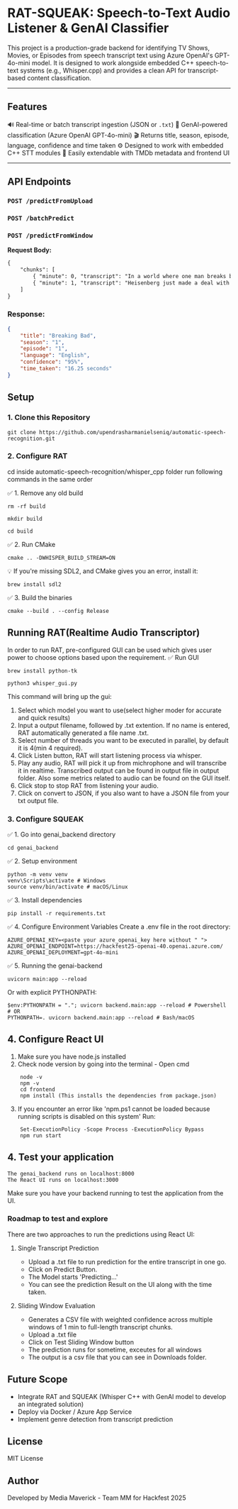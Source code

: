 # RAT-SQUEAK: Speech-to-Text Audio Listener & GenAI Classifier
This project is a production-grade backend for identifying TV Shows, Movies, or Episodes from speech transcript text using Azure OpenAI's GPT-4o-mini model. It is designed to work alongside embedded C++ speech-to-text systems (e.g., Whisper.cpp) and provides a clean API for transcript-based content classification.

---

## Features
🔊 Real-time or batch transcript ingestion (JSON or `.txt`)
🧠 GenAI-powered classification (Azure OpenAI GPT-4o-mini)
🎬 Returns title, season, episode, language, confidence and time taken
⚙️ Designed to work with embedded C++ STT modules
🧩 Easily extendable with TMDb metadata and frontend UI

---

## API Endpoints
### `POST /predictFromUpload` 
### `POST /batchPredict` 
### `POST /predictFromWindow` 
**Request Body:**
```txt
{
    "chunks": [
        { "minute": 0, "transcript": "In a world where one man breaks bad."},
        { "minute": 1, "transcript": "Heisenberg just made a deal with Tuco."}
    ]
}
```

### Response:
```json
{
    "title": "Breaking Bad",
    "season": "1",
    "episode": "1",
    "language": "English",
    "confidence": "95%",
    "time_taken": "16.25 seconds"
}
```

## Setup

### 1. Clone this Repository
```
git clone https://github.com/upendrasharmanielseniq/automatic-speech-recognition.git
```
### 2. Configure RAT
cd inside automatic-speech-recognition/whisper_cpp folder
run following commands in the same order

✅ 1. Remove any old build
```
rm -rf build
```
```
mkdir build
```
```
cd build
```

✅ 2. Run CMake
```
cmake .. -DWHISPER_BUILD_STREAM=ON
```

💡 If you're missing SDL2, and CMake gives you an error, install it:
```
brew install sdl2
```

✅ 3. Build the binaries
```
cmake --build . --config Release
```


## Running RAT(Realtime Audio Transcriptor)
In order to run RAT, pre-configured GUI can be used which gives user power to choose options based upon the requirement.
✅  Run GUI
```
brew install python-tk
```
```
python3 whisper_gui.py
```

This command will bring up the gui:
1. Select which model you want to use(select higher moder for accurate and quick results)
2. Input a output filename, followed by .txt extention. 
   If no name is entered, RAT automatically generated a file name <timestamp>.txt.
3. Select number of threads you want to be executed in parallel, by default it is 4(min 4 required).
4. Click Listen button, RAT will start listening process via whisper.
5. Play any audio, RAT will pick it up from michrophone and will transcribe it in realtime. Transcribed output can be found in output file in output folder. 
Also some metrics related to audio can be found on the GUI itself.
6. Click stop to stop RAT from listening your audio.
7. Click on convert to JSON, if you also want to have a JSON file from your txt output file.

### 3. Configure SQUEAK

✅ 1. Go into genai_backend directory
```
cd genai_backend
```
✅ 2. Setup environment
```
python -m venv venv
venv\Scripts\activate # Windows
source venv/bin/activate # macOS/Linux

```
✅ 3. Install dependencies
```
pip install -r requirements.txt
```

✅ 4. Configure Environment Variables
Create a .env file in the root directory:
```
AZURE_OPENAI_KEY=<paste your azure_openai_key here without " ">
AZURE_OPENAI_ENDPOINT=https://hackfest25-openai-40.openai.azure.com/
AZURE_OPENAI_DEPLOYMENT=gpt-4o-mini
```

✅ 5. Running the genai-backend
```
uvicorn main:app --reload
```
Or with explicit PYTHONPATH:
```
$env:PYTHONPATH = "."; uvicorn backend.main:app --reload # Powershell
# OR
PYTHONPATH=. uvicorn backend.main:app --reload # Bash/macOS
```

## 4. Configure React UI
1. Make sure you have node.js installed
2. Check node version by going into the terminal - Open cmd
```
    node -v
    npm -v
    cd frontend
    npm install (This installs the dependencies from package.json)
```
3. If you encounter an error like 'npm.ps1 cannot be loaded because running scripts is 
disabled on this system' Run:
```
    Set-ExecutionPolicy -Scope Process -ExecutionPolicy Bypass
    npm run start
```

## 4. Test your application

```
The genai_backend runs on localhost:8000
The React UI runs on localhost:3000

```
Make sure you have your backend running to test the application from the UI.

### Roadmap to test and explore
There are two approaches to run the predictions using React UI:

1. Single Transcript Prediction
    - Upload a .txt file to run prediction for the entire transcript in one go.
    - Click on Predict Button.
    - The Model starts 'Predicting...'
    - You can see the prediction Result on the UI along with the time taken.


2. Sliding Window Evaluation
    - Generates a CSV file with weighted confidence across multiple windows of 1 min to full-length transcript chunks.
    - Upload a .txt file
    - Click on Test Sliding Window button
    - The prediction runs for sometime, exceutes for all windows
    - The output is a csv file that you can see in Downloads folder.


## Future Scope
- Integrate RAT and SQUEAK (Whisper C++ with GenAI model to develop an integrated solution)
- Deploy via Docker / Azure App Service
- Implement genre detection from transcript prediction

## License
MIT License

## Author
Developed by Media Maverick - Team MM for Hackfest 2025
